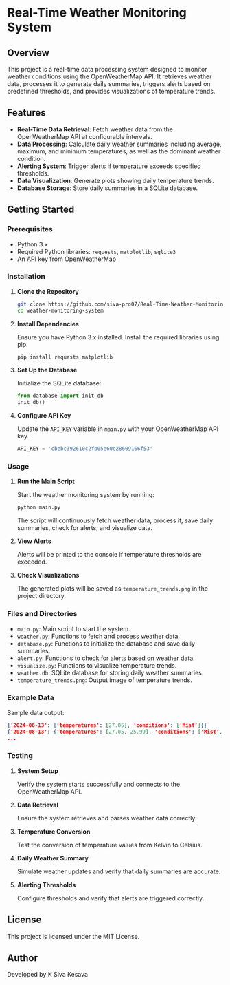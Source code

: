 
# Real-Time Weather Monitoring System

## Overview

This project is a real-time data processing system designed to monitor weather conditions using the OpenWeatherMap API. It retrieves weather data, processes it to generate daily summaries, triggers alerts based on predefined thresholds, and provides visualizations of temperature trends.

## Features

- **Real-Time Data Retrieval**: Fetch weather data from the OpenWeatherMap API at configurable intervals.
- **Data Processing**: Calculate daily weather summaries including average, maximum, and minimum temperatures, as well as the dominant weather condition.
- **Alerting System**: Trigger alerts if temperature exceeds specified thresholds.
- **Data Visualization**: Generate plots showing daily temperature trends.
- **Database Storage**: Store daily summaries in a SQLite database.

## Getting Started

### Prerequisites

- Python 3.x
- Required Python libraries: `requests`, `matplotlib`, `sqlite3`
- An API key from OpenWeatherMap

### Installation

1. **Clone the Repository**

   ```bash
   git clone https://github.com/siva-pro07/Real-Time-Weather-Monitoring-System.git
   cd weather-monitoring-system
   ```

2. **Install Dependencies**

   Ensure you have Python 3.x installed. Install the required libraries using pip:

   ```bash
   pip install requests matplotlib
   ```

3. **Set Up the Database**

   Initialize the SQLite database:

   ```python
   from database import init_db
   init_db()
   ```

4. **Configure API Key**

   Update the `API_KEY` variable in `main.py` with your OpenWeatherMap API key.

   ```python
   API_KEY = 'cbebc392610c2fb05e60e28609166f53'
   ```

### Usage

1. **Run the Main Script**

   Start the weather monitoring system by running:

   ```bash
   python main.py
   ```

   The script will continuously fetch weather data, process it, save daily summaries, check for alerts, and visualize data.

2. **View Alerts**

   Alerts will be printed to the console if temperature thresholds are exceeded.

3. **Check Visualizations**

   The generated plots will be saved as `temperature_trends.png` in the project directory.

### Files and Directories

- `main.py`: Main script to start the system.
- `weather.py`: Functions to fetch and process weather data.
- `database.py`: Functions to initialize the database and save daily summaries.
- `alert.py`: Functions to check for alerts based on weather data.
- `visualize.py`: Functions to visualize temperature trends.
- `weather.db`: SQLite database for storing daily weather summaries.
- `temperature_trends.png`: Output image of temperature trends.

### Example Data

Sample data output:

```json
{'2024-08-13': {'temperatures': [27.05], 'conditions': ['Mist']}}
{'2024-08-13': {'temperatures': [27.05, 25.99], 'conditions': ['Mist', 'Mist']}}
...
```

### Testing

1. **System Setup**

   Verify the system starts successfully and connects to the OpenWeatherMap API.

2. **Data Retrieval**

   Ensure the system retrieves and parses weather data correctly.

3. **Temperature Conversion**

   Test the conversion of temperature values from Kelvin to Celsius.

4. **Daily Weather Summary**

   Simulate weather updates and verify that daily summaries are accurate.

5. **Alerting Thresholds**

   Configure thresholds and verify that alerts are triggered correctly.

## License

This project is licensed under the MIT License.

## Author

Developed by K Siva Kesava
